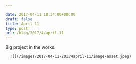 ```yaml
---

date: 2017-04-11 18:34:00+00:00
draft: false
title: April 11
type: post
url: /blog/2017/4/april-11
---
```


Big project in the works.


  
      ![](/images/2017-04-11-20174april-11/image-asset.jpeg)

